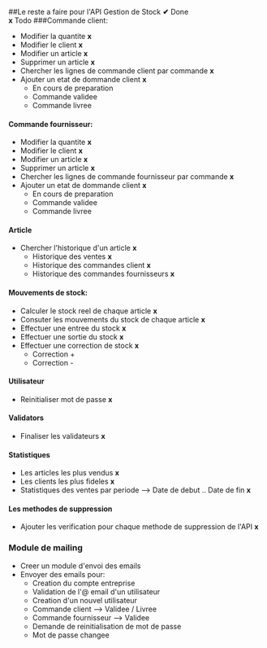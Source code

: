##Le reste a faire pour l'API Gestion de Stock
**️✔** Done  
**x** Todo
###Commande client: 
* Modifier la quantite **x**
* Modifier le client **x** 
* Modifier un article **x**
* Supprimer un article **x**
* Chercher les lignes de commande client par commande **x**
* Ajouter un etat de dommande client **x**
    * En cours de preparation
    * Commande validee
    * Commande livree

#### Commande fournisseur:
* Modifier la quantite **x**
* Modifier le client **x**
* Modifier un article **x**
* Supprimer un article **x**
* Chercher les lignes de commande fournisseur par commande **x**
* Ajouter un etat de dommande client **x**
    * En cours de preparation
    * Commande validee
    * Commande livree

#### Article
* Chercher l'historique d'un article **x**
    * Historique des ventes **x**
    * Historique des commandes client **x**
    * Historique des commandes fournisseurs **x**

#### Mouvements de stock:
* Calculer le stock reel de chaque article **x**
* Consuter les mouvements du stock de chaque article **x**
* Effectuer une entree du stock **x**
* Effectuer une sortie du stock **x**
* Effectuer une correction de stock **x**
    * Correction +
    * Correction -
    
#### Utilisateur
* Reinitialiser mot de passe **x**

#### Validators
* Finaliser les validateurs **x**

#### Statistiques
* Les articles les plus vendus **x**
* Les clients les plus fideles **x**
* Statistiques des ventes par periode --> Date de debut .. Date de fin **x**

#### Les methodes de suppression
* Ajouter les verification pour chaque methode de suppression de l'API **x**

### Module de mailing
* Creer un module d'envoi des emails
* Envoyer des emails pour:
    * Creation du compte entreprise
    * Validation de l'@ email d'un utilisateur 
    * Creation d'un nouvel utilisateur
    * Commande client --> Validee / Livree
    * Commande fournisseur --> Validee
    * Demande de reinitialisation de mot de passe
    * Mot de passe changee
